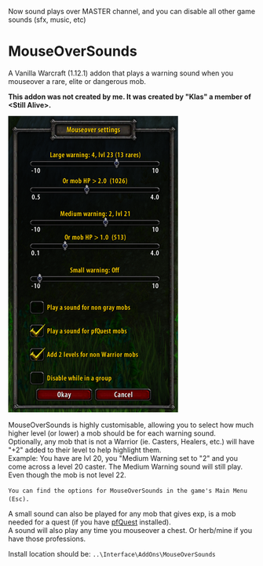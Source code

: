 Now sound plays over MASTER channel, and you can disable all other game sounds (sfx, music, etc)


# MouseOverSounds
A Vanilla Warcraft (1.12.1) addon that plays a warning sound when you mouseover a rare, elite or dangerous mob. 

**This addon was not created by me. It was created by "Klas" a member of \<Still Alive\>.**  

![MouseOverSounds](https://github.com/Lexiebean/MouseOverSounds/blob/main/Preview.png)

MouseOverSounds is highly customisable, allowing you to select how much higher level (or lower) a mob should be for each warning sound.  
Optionally, any mob that is not a Warrior (ie. Casters, Healers, etc.) will have "+2" added to their level to help highlight them.  
Example: You have are lvl 20, you "Medium Warning set to "2" and you come across a level 20 caster. The Medium Warning sound will still play. Even though the mob is not level 22.

`You can find the options for MouseOverSounds in the game's Main Menu (Esc).`

A small sound can also be played for any mob that gives exp, is a mob needed for a quest (if you have [pfQuest](http://shagu.org/pfQuest/) installed).  
A sound will also play any time you mouseover a chest. Or herb/mine if you have those professions.

Install location should be: `..\Interface\AddOns\MouseOverSounds`
